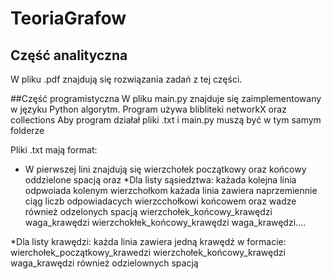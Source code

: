 # TeoriaGrafow

## Część analityczna
W pliku .pdf znajdują się rozwiązania zadań z tej części.

##Część programistyczna
W pliku main.py znajduje się zaimplementowany w języku Python algorytm. 
Program używa blibliteki networkX oraz collections
Aby program działał pliki .txt i main.py muszą być w tym samym folderze 

Pliki .txt mają format:
*  W pierwszej lini znajdują się wierzchołek początkowy oraz końcowy oddzielone spacją
  oraz 
*Dla listy sąsiedztwa:
  każada kolejna linia odpwoiada kolenym wierzchołkom 
  każada linia zawiera naprzemiennie ciąg liczb odpowiadacych wierzcchołkowi końcowem oraz wadze również odzelonych spacją 
  wierzchołek_końcowy_krawędzi waga_krawędzi wierzchokłek_końcowy_krawędzi waga_krawędzi....
  
 *Dla listy krawędzi:
  każda linia zawiera jedną krawędź w formacie:
  wierchołek_początkowy_krawedzi wierzchołek_końcowy_krawędzi waga_krawędzi
  również odzielownych spacją
